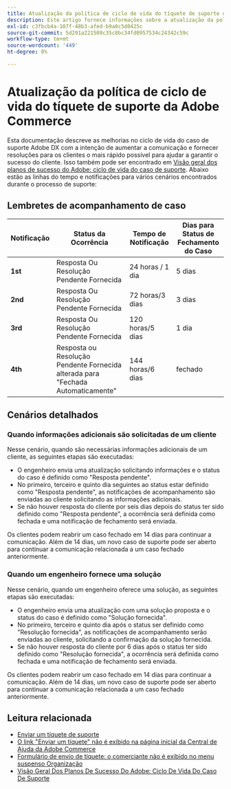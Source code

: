 ```yaml
---
title: Atualização da política de ciclo de vida do tíquete de suporte da Adobe Commerce
description: Este artigo fornece informações sobre a atualização da política de ciclo de vida do tíquete de suporte da Adobe Commerce.
exl-id: c3fbcb4a-107f-48b3-afed-b9a0c5d0425c
source-git-commit: 5d291a221509c35c8bc34fd0957534c24342c59c
workflow-type: tm+mt
source-wordcount: '449'
ht-degree: 0%

---
```


# Atualização da política de ciclo de vida do tíquete de suporte da Adobe Commerce

Esta documentação descreve as melhorias no ciclo de vida do caso de suporte Adobe DX com a intenção de aumentar a comunicação e fornecer resoluções para os clientes o mais rápido possível para ajudar a garantir o sucesso do cliente. Isso também pode ser encontrado em [Visão geral dos planos de sucesso do Adobe: ciclo de vida do caso de suporte](https://experienceleague.adobe.com/en/docs/support-resources/data-sheets/overview#support-case-lifecycle---coming-soon).
Abaixo estão as linhas do tempo e notificações para vários cenários encontrados durante o processo de suporte:

## Lembretes de acompanhamento de caso

| Notificação | Status da Ocorrência | Tempo de Notificação | Dias para Status de Fechamento do Caso |
|--- |--- |--- |--- |
| **1st** | Resposta Ou Resolução Pendente Fornecida | 24 horas / 1 dia | 5 dias |
| **2nd** | Resposta Ou Resolução Pendente Fornecida | 72 horas/3 dias | 3 dias |
| **3rd** | Resposta Ou Resolução Pendente Fornecida | 120 horas/5 dias | 1 dia |
| **4th** | Resposta ou Resolução Pendente Fornecida alterada para &quot;Fechada Automaticamente&quot; | 144 horas/6 dias | fechado |

## Cenários detalhados

### Quando informações adicionais são solicitadas de um cliente

Nesse cenário, quando são necessárias informações adicionais de um cliente, as seguintes etapas são executadas:

* O engenheiro envia uma atualização solicitando informações e o status do caso é definido como &quot;Resposta pendente&quot;.
* No primeiro, terceiro e quinto dia seguintes ao status estar definido como &quot;Resposta pendente&quot;, as notificações de acompanhamento são enviadas ao cliente solicitando as informações adicionais.
* Se não houver resposta do cliente por seis dias depois do status ter sido definido como &quot;Resposta pendente&quot;, a ocorrência será definida como fechada e uma notificação de fechamento será enviada.

Os clientes podem reabrir um caso fechado em 14 dias para continuar a comunicação. Além de 14 dias, um novo caso de suporte pode ser aberto para continuar a comunicação relacionada a um caso fechado anteriormente.

### Quando um engenheiro fornece uma solução

Nesse cenário, quando um engenheiro oferece uma solução, as seguintes etapas são executadas:

* O engenheiro envia uma atualização com uma solução proposta e o status do caso é definido como &quot;Solução fornecida&quot;.
* No primeiro, terceiro e quinto dia após o status ser definido como &quot;Resolução fornecida&quot;, as notificações de acompanhamento serão enviadas ao cliente, solicitando a confirmação da solução fornecida.
* Se não houver resposta do cliente por 6 dias após o status ter sido definido como &quot;Resolução fornecida&quot;, a ocorrência será definida como fechada e uma notificação de fechamento será enviada.

Os clientes podem reabrir um caso fechado em 14 dias para continuar a comunicação. Além de 14 dias, um novo caso de suporte pode ser aberto para continuar a comunicação relacionada a um caso fechado anteriormente.

## Leitura relacionada

* [Enviar um tíquete de suporte](https://experienceleague.adobe.com/en/docs/commerce-knowledge-base/kb/help-center-guide/magento-help-center-user-guide#submit-ticket)
* [ O link &quot;Enviar um tíquete&quot; não é exibido na página inicial da Central de Ajuda da Adobe Commerce](https://experienceleague.adobe.com/en/docs/commerce-knowledge-base/kb/help-center-guide/magento-help-center-user-guide#no-submit-link)
* [Formulário de envio de tíquete: o comerciante não é exibido no menu suspenso Organização](https://experienceleague.adobe.com/en/docs/commerce-knowledge-base/kb/help-center-guide/magento-help-center-user-guide#merchant-not-displayed)
* [Visão Geral Dos Planos De Sucesso Do Adobe: Ciclo De Vida Do Caso De Suporte](https://experienceleague.adobe.com/en/docs/support-resources/data-sheets/overview#support-case-lifecycle---coming-soon)
